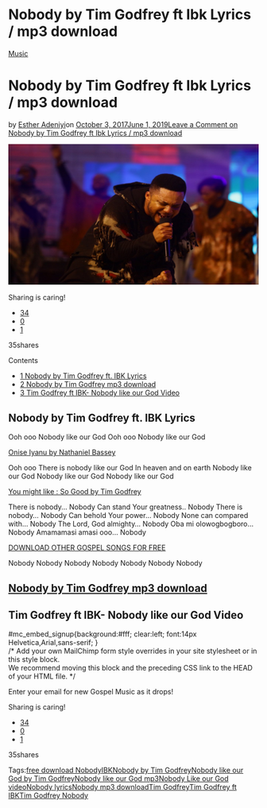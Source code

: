 # Nobody by Tim Godfrey ft Ibk Lyrics / mp3 download

[Music](https://estheradeniyi.com/category/music/)
# Nobody by Tim Godfrey ft Ibk Lyrics / mp3 download

by [Esther Adeniyi](https://estheradeniyi.com/author/esther-adeniyi/)on [October 3, 2017June 1, 2019](https://estheradeniyi.com/nobody-by-tim-godfrey-ft-ibk-lyrics-mp3/)[Leave a Comment on Nobody by Tim Godfrey ft Ibk Lyrics / mp3 download](https://estheradeniyi.com/nobody-by-tim-godfrey-ft-ibk-lyrics-mp3/#respond)

![Nobody by Tim Godfrey](images\nobody-by-tim-godfrey.jpg)

Sharing is caring!

- [34](https://www.facebook.com/sharer/sharer.php?u=https%3A%2F%2Festheradeniyi.com%2Fnobody-by-tim-godfrey-ft-ibk-lyrics-mp3%2F&amp;t=Nobody%20by%20Tim%20Godfrey%20ft%20Ibk%20Lyrics%20%2F%20mp3%20download)
- [0](https://twitter.com/intent/tweet?text=Nobody%20by%20Tim%20Godfrey%20ft%20Ibk%20Lyrics%20%2F%20mp3%20download&amp;url=https%3A%2F%2Festheradeniyi.com%2Fnobody-by-tim-godfrey-ft-ibk-lyrics-mp3%2F)
- [1](#)

35shares

Contents

- [1 Nobody by Tim Godfrey ft. IBK Lyrics](#Nobody_by_Tim_Godfrey_ft_IBK_Lyrics)
- [2 Nobody by Tim Godfrey mp3 download](#Nobody_by_Tim_Godfrey_mp3_download)
- [3 Tim Godfrey ft IBK- Nobody like our God Video](#Tim_Godfrey_ft_IBK-_Nobody_like_our_God_Video)

## Nobody by Tim Godfrey ft. IBK Lyrics

Ooh ooo
 Nobody like our God
 Ooh ooo
 Nobody like our God

[Onise Iyanu by Nathaniel Bassey](https://estheradeniyi.com/onise-iyanu-by-nathaniel-bassey/)

Ooh ooo
 There is nobody like our God
 In heaven and on earth
 Nobody like our God
 Nobody like our God
 Nobody like our God

[You might like : So Good by Tim Godfrey](https://draft.blogger.com/)

There is nobody&#x2026; Nobody
 Can stand Your greatness.. Nobody
 There is nobody&#x2026; Nobody
 Can behold Your power&#x2026; Nobody
 None can compared with&#x2026; Nobody
 The Lord, God almighty&#x2026; Nobody
 Oba mi olowogbogboro&#x2026; Nobody
 Amamamasi amasi ooo&#x2026; Nobody

[DOWNLOAD OTHER GOSPEL SONGS FOR FREE](https://estheradeniyi.com/category/music/)

Nobody
 Nobody
 Nobody
 Nobody
 Nobody
 Nobody
 Nobody

## [Nobody by Tim Godfrey mp3 downlo**ad**](https://gospelsongsmp3.com/tim-godfrey-nobody-ft-ibk-mp3/)

## Tim Godfrey ft IBK- Nobody like our God Video
#mc_embed_signup{background:#fff; clear:left; font:14px Helvetica,Arial,sans-serif; }<br />	/* Add your own MailChimp form style overrides in your site stylesheet or in this style block.<br />	   We recommend moving this block and the preceding CSS link to the HEAD of your HTML file. */<br />

Enter your email for new Gospel Music as it drops!

Sharing is caring!

- [34](https://www.facebook.com/sharer/sharer.php?u=https%3A%2F%2Festheradeniyi.com%2Fnobody-by-tim-godfrey-ft-ibk-lyrics-mp3%2F&amp;t=Nobody%20by%20Tim%20Godfrey%20ft%20Ibk%20Lyrics%20%2F%20mp3%20download)
- [0](https://twitter.com/intent/tweet?text=Nobody%20by%20Tim%20Godfrey%20ft%20Ibk%20Lyrics%20%2F%20mp3%20download&amp;url=https%3A%2F%2Festheradeniyi.com%2Fnobody-by-tim-godfrey-ft-ibk-lyrics-mp3%2F)
- [1](#)

35shares

Tags:[free download Nobody](https://estheradeniyi.com/tag/free-download-nobody/)[IBK](https://estheradeniyi.com/tag/ibk/)[Nobody by Tim Godfrey](https://estheradeniyi.com/tag/nobody-by-tim-godfrey/)[Nobody like our God by Tim Godfrey](https://estheradeniyi.com/tag/nobody-like-our-god-by-tim-godfrey/)[Nobody like our God mp3](https://estheradeniyi.com/tag/nobody-like-our-god-mp3/)[Nobody Like our God video](https://estheradeniyi.com/tag/nobody-like-our-god-video/)[Nobody lyrics](https://estheradeniyi.com/tag/nobody-lyrics/)[Nobody mp3 download](https://estheradeniyi.com/tag/nobody-mp3-download/)[Tim Godfrey](https://estheradeniyi.com/tag/tim-godfrey/)[Tim Godfrey ft IBK](https://estheradeniyi.com/tag/tim-godfrey-ft-ibk/)[Tim Godfrey Nobody](https://estheradeniyi.com/tag/tim-godfrey-nobody/)